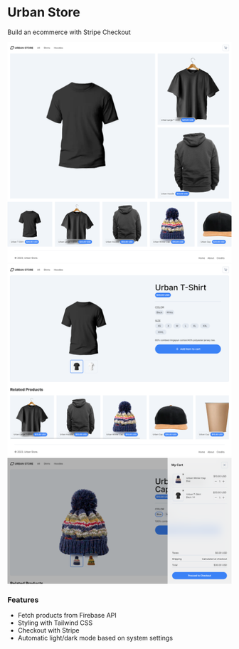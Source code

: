 # Urban Store

Build an ecommerce with Stripe Checkout

![Alt text](/public/Urban-Store.png)
![Alt text](/public/Urban-Store-Details.png)
![Alt text](/public/Urban-Store-Cart.png)

### Features

- Fetch products from Firebase API
- Styling with Tailwind CSS
- Checkout with Stripe
- Automatic light/dark mode based on system settings
